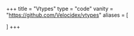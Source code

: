 +++
title = "Vtypes"
type = "code"
vanity = "https://github.com/Velocidex/vtypes"
aliases = [

]
+++
